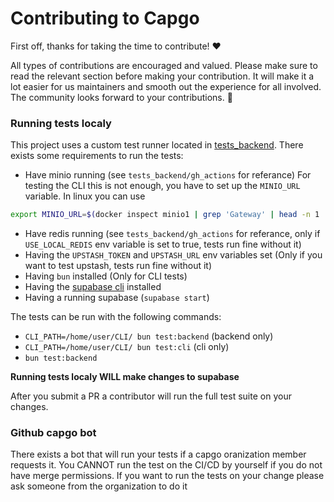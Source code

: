 <!-- omit in toc -->
# Contributing to Capgo

First off, thanks for taking the time to contribute! ❤️

All types of contributions are encouraged and valued. Please make sure to read the relevant section before making your contribution. It will make it a lot easier for us maintainers and smooth out the experience for all involved. The community looks forward to your contributions. 🎉

### Running tests localy

This project uses a custom test runner located in [tests_backend](https://github.com/Cap-go/capgo/tree/main/tests_backend).
There exists some requirements to run the tests:
 * Have minio running (see `tests_backend/gh_actions` for referance) For testing the CLI this is not enough, you have to set up the `MINIO_URL` variable. In linux you can use 
 ```sh
 export MINIO_URL=$(docker inspect minio1 | grep 'Gateway' | head -n 1 | sed -e 's/            "Gateway": "//g' | sed -e 's/",//g')
 ```
 * Have redis running (see `tests_backend/gh_actions` for referance, only if `USE_LOCAL_REDIS` env variable is set to true, tests run fine without it)
 * Having the `UPSTASH_TOKEN` and `UPSTASH_URL` env variables set (Only if you want to test upstash, tests run fine without it)
 * Having `bun` installed (Only for CLI tests)
 * Having the [supabase cli](https://supabase.com/docs/guides/cli) installed
 * Having a running supabase (`supabase start`)

The tests can be run with the following commands:
 * `CLI_PATH=/home/user/CLI/ bun test:backend` (backend only)
 * `CLI_PATH=/home/user/CLI/ bun test:cli` (cli only)
 * `bun test:backend`

**Running tests localy WILL make changes to supabase**

After you submit a PR a contributor will run the full test suite on your changes.

### Github capgo bot

There exists a bot that will run your tests if a capgo oranization member requests it. You CANNOT run the test on the CI/CD by yourself if you do not have merge permissions. If you want to run the tests on your change please ask someone from the organization to do it
